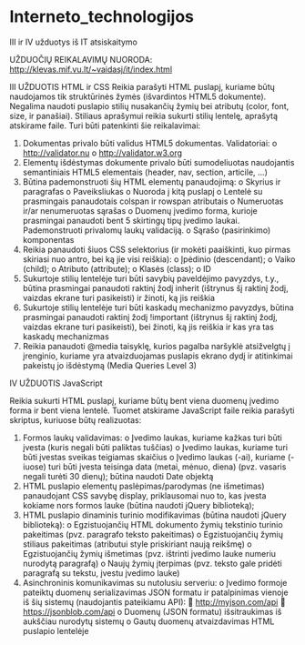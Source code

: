 # Interneto_technologijos
III ir IV užduotys iš IT atsiskaitymo

UŽDUOČIŲ REIKALAVIMŲ NUORODA: http://klevas.mif.vu.lt/~vaidasj/it/index.html

III UŽDUOTIS HTML ir CSS
Reikia parašyti HTML puslapį, kuriame būtų naudojamos tik struktūrinės žymės (išvardintos HTML5 dokumente). Negalima naudoti puslapio stilių nusakančių žymių bei atributų (color, font, size, ir panašiai). Stiliaus aprašymui reikia sukurti stilių lentelę, aprašytą atskirame faile. Turi būti patenkinti šie reikalavimai:
1.	Dokumentas privalo būti validus HTML5 dokumentas. Validatoriai:
o	http://validator.nu
o	http://validator.w3.org
2.	Elementų išdėstymas dokumente privalo būti sumodeliuotas naudojantis semantiniais HTML5 elementais (header, nav, section, articile, ...)
3.	Būtina pademonstruoti šių HTML elementų panaudojimą:
o	Skyrius ir paragrafas
o	Paveiksliukas
o	Nuoroda į kitą puslapį
o	Lentelė su prasmingais panaudotais colspan ir rowspan atributais
o	Numeruotas ir/ar nenumeruotas sąrašas
o	Duomenų įvedimo forma, kurioje prasmingai panaudoti bent 5 skirtingų tipų įvedimo laukai. Pademonstruoti privalomų laukų validaciją.
o	Sąrašo (pasirinkimo) komponentas
4.	Reikia panaudoti šiuos CSS selektorius (ir mokėti paaiškinti, kuo pirmas skiriasi nuo antro, bei ką jie visi reiškia):
o	Įpėdinio (descendant);
o	Vaiko (child);
o	Atributo (attribute);
o	Klasės (class);
o	ID
5.	Sukurtoje stilių lentelėje turi būti savybių paveldėjimo pavyzdys, t.y., būtina prasmingai panaudoti raktinį žodį inherit (ištrynus šį raktinį žodį, vaizdas ekrane turi pasikeisti) ir žinoti, ką jis reiškia
6.	Sukurtoje stilių lentelėje turi būti kaskadų mechanizmo pavyzdys, būtina prasmingai panaudoti raktinį žodį !important (ištrynus šį raktinį žodį, vaizdas ekrane turi pasikeisti), bei žinoti, ką jis reiškia ir kas yra tas kaskadų mechanizmas
7.	Reikia panaudoti @media taisyklę, kurios pagalba naršyklė atsižvelgtų į įrenginio, kuriame yra atvaizduojamas puslapis ekrano dydį ir atitinkimai pakeistų jo išdėstymą (Media Queries Level 3)
 
 
 
IV UŽDUOTIS JavaScript

Reikia sukurti HTML puslapį, kuriame būtų bent viena duomenų įvedimo forma ir bent viena lentelė. Tuomet atskirame JavaScript faile reikia parašyti skriptus, kuriuose būtų realizuotas:
1.	Formos laukų validavimas:
o	Įvedimo laukas, kuriame kažkas turi būti įvesta (kuris negali būti paliktas tuščias)
o	Įvedimo laukas, kuriame turi būti įvestas sveikas teigiamas skaičius
o	Įvedimo laukas (-ai), kuriame (-iuose) turi būti įvesta teisinga data (metai, mėnuo, diena) (pvz. vasaris negali turėti 30 dienų); būtina naudoti Date objektą
2.	HTML puslapio elementų paslėpimas/parodymas (ne išmetimas) panaudojant CSS savybę display, priklausomai nuo to, kas įvesta kokiame nors formos lauke (būtina naudoti jQuery biblioteką);
3.	HTML puslapio dinaminis turinio modifikavimas (būtina naudoti jQuery biblioteką):
o	Egzistuojančių HTML dokumento žymių tekstinio turinio pakeitimas (pvz. paragrafo teksto pakeitimas)
o	Egzistuojančių žymių stiliaus pakeitimas (atributui style priskiriant naują reikšmę)
o	Egzistuojančių žymių išmetimas (pvz. ištrinti įvedimo lauke numeriu nurodytą paragrafą)
o	Naujų žymių įterpimas (pvz. teksto gale pridėti paragrafą su tekstu, įvestu įvedimo lauke)
4.	Asinchroninis komunikavimas su nutolusiu serveriu:
o	Įvedimo formoje pateiktų duomenų serializavimas JSON formatu ir patalpinimas vienoje iš šių sistemų (naudojantis pateikiamu API):
	http://myjson.com/api
	https://jsonblob.com/api
o	Duomenų (JSON formatu) išsitraukimas iš aukščiau nurodytų sistemų
o	Gautų duomenų atvaizdavimas HTML puslapio lentelėje


